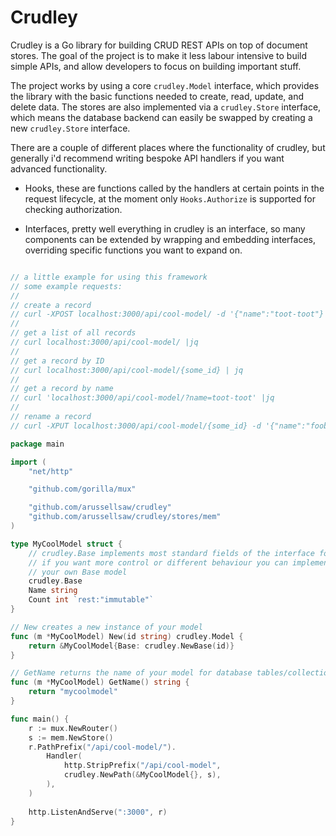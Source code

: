 # Crudley

Crudley is a Go library for building CRUD REST APIs on top of document stores. The goal of the project is to make it less labour intensive to build simple APIs, and allow developers to focus on building important stuff. 

The project works by using a core `crudley.Model` interface, which provides the library with the basic functions needed to create, read, update, and delete data. The stores are also implemented via a `crudley.Store` interface, which means the database backend can easily be swapped by creating a new `crudley.Store` interface. 

There are a couple of different places where the functionality of crudley, but generally i'd recommend writing bespoke API handlers if you want advanced functionality.

* Hooks, these are functions called by the handlers at certain points in the request lifecycle, at the moment only `Hooks.Authorize` is supported for checking authorization.

* Interfaces, pretty well everything in crudley is an interface, so many components can be extended by wrapping and embedding interfaces, overriding specific functions you want to expand on.


```go

// a little example for using this framework
// some example requests:
//
// create a record
// curl -XPOST localhost:3000/api/cool-model/ -d '{"name":"toot-toot"}'
//
// get a list of all records
// curl localhost:3000/api/cool-model/ |jq
//
// get a record by ID
// curl localhost:3000/api/cool-model/{some_id} | jq
//
// get a record by name
// curl 'localhost:3000/api/cool-model/?name=toot-toot' |jq
//
// rename a record
// curl -XPUT localhost:3000/api/cool-model/{some_id} -d '{"name":"foobar"}'

package main

import (
	"net/http"

	"github.com/gorilla/mux"

	"github.com/arussellsaw/crudley"
	"github.com/arussellsaw/crudley/stores/mem"
)

type MyCoolModel struct {
    // crudley.Base implements most standard fields of the interface for you
    // if you want more control or different behaviour you can implement
    // your own Base model
    crudley.Base
    Name string
    Count int `rest:"immutable"` 
}

// New creates a new instance of your model
func (m *MyCoolModel) New(id string) crudley.Model {
    return &MyCoolModel{Base: crudley.NewBase(id)}
}

// GetName returns the name of your model for database tables/collections
func (m *MyCoolModel) GetName() string {
    return "mycoolmodel"
}

func main() {
    r := mux.NewRouter()
    s := mem.NewStore()
    r.PathPrefix("/api/cool-model/").
        Handler(
            http.StripPrefix("/api/cool-model", 
            crudley.NewPath(&MyCoolModel{}, s),
        ),
    )
    
    http.ListenAndServe(":3000", r)
}
```